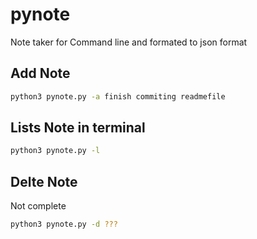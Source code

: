 # pynote
Note taker for Command line and formated to json format

## Add Note
```bash
python3 pynote.py -a finish commiting readmefile

```  

## Lists Note in terminal
```bash
python3 pynote.py -l 
```

## Delte Note 
Not complete
```bash
python3 pynote.py -d ???

```
